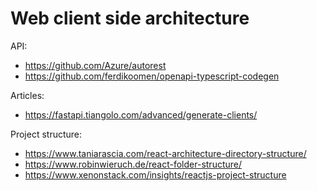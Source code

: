 # Web client side architecture


API:
- https://github.com/Azure/autorest
- https://github.com/ferdikoomen/openapi-typescript-codegen


Articles:
- https://fastapi.tiangolo.com/advanced/generate-clients/


Project structure:
- https://www.taniarascia.com/react-architecture-directory-structure/
- https://www.robinwieruch.de/react-folder-structure/
- https://www.xenonstack.com/insights/reactjs-project-structure